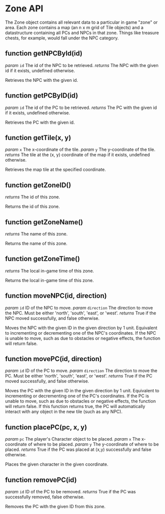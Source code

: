 # Zone API

The Zone object contains all relevant data to a particular in game "zone" or area. Each zone contains a map (an n x m grid of Tile objects) and a datastructure containing all PCs and NPCs in that zone. Things like treasure chests, for example, would fall under the NPC category.

## function getNPCById(id)

*param* `id` The id of the NPC to be retrieved.
*returns* The NPC with the given id if it exists, undefined otherwise.

Retrieves the NPC with the given id.

## function getPCByID(id)

*param* `id` The id of the PC to be retrieved.
*returns* The PC with the given id if it exists, undefined otherwise.

Retrieves the PC with the given id.

## function getTile(x, y)

*param* `x` The x-coordinate of the tile.
*param* `y` The y-coordinate of the tile.
*returns* The tile at the (x, y) coordinate of the map if it exists, undefined otherwise.

Retrieves the map tile at the specified coordinate.

## function getZoneID()

*returns* The id of this zone.

Returns the id of this zone.

## function getZoneName()

*returns* The name of this zone.

Returns the name of this zone.

## function getZoneTime()

*returns* The local in-game time of this zone.

Returns the local in-game time of this zone.

## function moveNPC(id, direction)

*param* `id` ID of the NPC to move.
*param* `direction` The direction to move the NPC. Must be either 'north', 'south', 'east', or 'west'.
*returns* True if the NPC moved successfully, and false otherwise.

Moves the NPC with the given ID in the given direction by 1 unit. Equivalent to incrementing or decrementing one of the NPC's coordinates. If the NPC is unable to move, such as due to obstacles or negative effects, the function will return false. 

## function movePC(id, direction)

*param* `id` ID of the PC to move.
*param* `direction` The direction to move the PC. Must be either 'north', 'south', 'east', or 'west'.
*returns* True if the PC moved successfully, and false otherwise.

Moves the PC with the given ID in the given direction by 1 unit. Equivalent to incrementing or decrementing one of the PC's coordinates. If the PC is unable to move, such as due to obstacles or negative effects, the function will return false. If this function returns true, the PC will automatically interact with any object in the new tile (such as any NPC).

## function placePC(pc, x, y)

*param* `pc` The player's Character object to be placed.
*param* `x` The x-coordinate of where to be placed.
*param* `y` The y-coordinate of where to be placed.
*returns* True if the PC was placed at (x,y) successfully and false otherwise. 

Places the given character in the given coordinate.

## function removePC(id)

*param* `id` ID of the PC to be removed.
*returns* True if the PC was successfully removed, false otherwise.

Removes the PC with the given ID from this zone.
